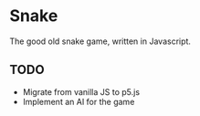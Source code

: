 # Snake
The good old snake game, written in Javascript.

TODO
----
- Migrate from vanilla JS to p5.js
- Implement an AI for the game
